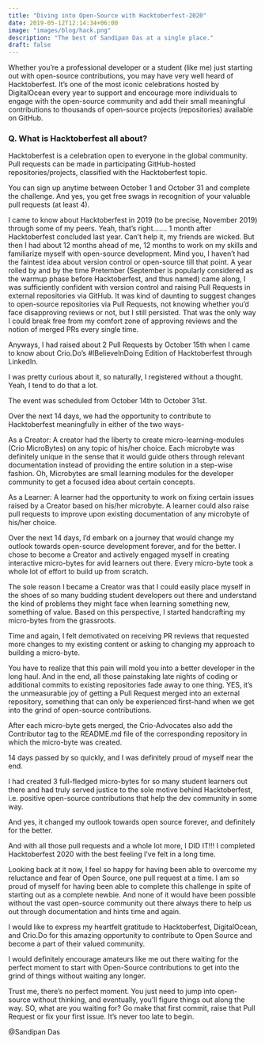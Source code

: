 ```yaml
---
title: "Diving into Open-Source with Hacktoberfest-2020"
date: 2019-05-12T12:14:34+06:00
image: "images/blog/hack.png"
description: "The best of Sandipan Das at a single place."
draft: false
---
```


Whether you’re a professional developer or a student (like me) just starting out with open-source contributions, you may have very well heard of Hacktoberfest. It’s one of the most iconic celebrations hosted by DigitalOcean every year to support and encourage more individuals to engage with the open-source community and add their small meaningful contributions to thousands of open-source projects (repositories) available on GitHub.

### Q. What is Hacktoberfest all about?

Hacktoberfest is a celebration open to everyone in the global community.
Pull requests can be made in participating GitHub-hosted repositories/projects, classified with the Hacktoberfest topic.

You can sign up anytime between October 1 and October 31 and complete the challenge.
And yes, you get free swags in recognition of your valuable pull requests (at least 4).

I came to know about Hacktoberfest in 2019 (to be precise, November 2019) through some of my peers. Yeah, that’s right……. 1 month after Hacktoberfest concluded last year. Can’t help it, my friends are wicked. But then I had about 12 months ahead of me, 12 months to work on my skills and familiarize myself with open-source development.
Mind you, I haven’t had the faintest idea about version control or open-source till that point.
A year rolled by and by the time Pretember (September is popularly considered as the warmup phase before Hacktoberfest, and thus named) came along, I was sufficiently confident with version control and raising Pull Requests in external repositories via GitHub.
It was kind of daunting to suggest changes to open-source repositories via Pull Requests, not knowing whether you’d face disapproving reviews or not, but I still persisted. That was the only way I could break free from my comfort zone of approving reviews and the notion of merged PRs every single time.

Anyways, I had raised about 2 Pull Requests by October 15th when I came to know about Crio.Do’s #IBelieveInDoing Edition of Hacktoberfest through LinkedIn.

I was pretty curious about it, so naturally, I registered without a thought. Yeah, I tend to do that a lot.

The event was scheduled from October 14th to October 31st.

Over the next 14 days, we had the opportunity to contribute to Hacktoberfest meaningfully in either of the two ways-

As a Creator: A creator had the liberty to create micro-learning-modules (Crio MicroBytes) on any topic of his/her choice. Each microbyte was definitely unique in the sense that it would guide others through relevant documentation instead of providing the entire solution in a step-wise fashion. Oh, Microbytes are small learning modules for the developer community to get a focused idea about certain concepts.

As a Learner: A learner had the opportunity to work on fixing certain issues raised by a Creator based on his/her microbyte. A learner could also raise pull requests to improve upon existing documentation of any microbyte of his/her choice.

Over the next 14 days, I’d embark on a journey that would change my outlook towards open-source development forever, and for the better.
I chose to become a Creator and actively engaged myself in creating interactive micro-bytes for avid learners out there. Every micro-byte took a whole lot of effort to build up from scratch.

The sole reason I became a Creator was that I could easily place myself in the shoes of so many budding student developers out there and understand the kind of problems they might face when learning something new, something of value. Based on this perspective, I started handcrafting my micro-bytes from the grassroots.

Time and again, I felt demotivated on receiving PR reviews that requested more changes to my existing content or asking to changing my approach to building a micro-byte.

You have to realize that this pain will mold you into a better developer in the long haul. And in the end, all those painstaking late nights of coding or additional commits to existing repositories fade away to one thing.
YES, it’s the unmeasurable joy of getting a Pull Request merged into an external repository, something that can only be experienced first-hand when we get into the grind of open-source contributions.

After each micro-byte gets merged, the Crio-Advocates also add the Contributor tag to the README.md file of the corresponding repository in which the micro-byte was created.

14 days passed by so quickly, and I was definitely proud of myself near the end.

I had created 3 full-fledged micro-bytes for so many student learners out there and had truly served justice to the sole motive behind Hacktoberfest, i.e. positive open-source contributions that help the dev community in some way.

And yes, it changed my outlook towards open source forever, and definitely for the better.

And with all those pull requests and a whole lot more, I DID IT!!! I completed Hacktoberfest 2020 with the best feeling I’ve felt in a long time.

Looking back at it now, I feel so happy for having been able to overcome my reluctance and fear of Open Source, one pull request at a time. I am so proud of myself for having been able to complete this challenge in spite of starting out as a complete newbie.
And none of it would have been possible without the vast open-source community out there always there to help us out through documentation and hints time and again.

I would like to express my heartfelt gratitude to Hacktoberfest, DigitalOcean, and Crio.Do for this amazing opportunity to contribute to Open Source and become a part of their valued community.

I would definitely encourage amateurs like me out there waiting for the perfect moment to start with Open-Source contributions to get into the grind of things without waiting any longer.

Trust me, there’s no perfect moment. You just need to jump into open-source without thinking, and eventually, you’ll figure things out along the way.
SO, what are you waiting for? Go make that first commit, raise that Pull Request or fix your first issue. It’s never too late to begin.

@Sandipan Das